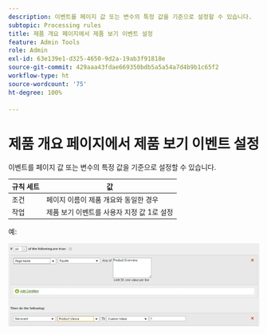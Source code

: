 ```yaml
---
description: 이벤트를 페이지 값 또는 변수의 특정 값을 기준으로 설정할 수 있습니다.
subtopic: Processing rules
title: 제품 개요 페이지에서 제품 보기 이벤트 설정
feature: Admin Tools
role: Admin
exl-id: 63e139e1-d325-4650-9d2a-19ab3f91818e
source-git-commit: 429aaa43fdae669350bdb5a5a54a7d4b9b1c65f2
workflow-type: ht
source-wordcount: '75'
ht-degree: 100%

---
```


# 제품 개요 페이지에서 제품 보기 이벤트 설정

이벤트를 페이지 값 또는 변수의 특정 값을 기준으로 설정할 수 있습니다.

| 규칙 세트 | 값 |
|---|---|
| 조건 | 페이지 이름이 제품 개요와 동일한 경우 |
| 작업 | 제품 보기 이벤트를 사용자 지정 값 1로 설정 |

예:

![](assets/set-product-view-event.png)
